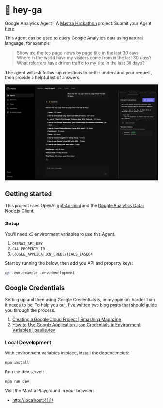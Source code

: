 # 👋 hey-ga

Google Analytics Agent | A [Mastra Hackathon](https://mastra.ai/hackathon) project. Submit your Agent [here](https://docs.google.com/forms/d/e/1FAIpQLSc5_s9okeyicUJqQGmDofn_Mz6teAIDuyAz7o94gqAlYZCEeQ/viewform).

This Agent can be used to query Google Analytics data using natural language, for example:

> Show me the top page views by page title in the last 30 days
> <br/>
> Where in the world have my visitors come from in the last 30 days?
> <br />
> What referrers have driven traffic to my site in the last 30 days?

The agent will ask follow-up questions to better understand your request, then provide a helpful list of answers.

![Mastra Playground](./images/mastra-playground.jpg)

## Getting started

This project uses OpenAI [gpt-4o-mini](https://platform.openai.com/docs/models/gpt-4o-mini) and the [Google Analytics Data: Node.js Client](https://www.npmjs.com/package/@google-analytics/data).

### Setup

You'll need x3 environment variables to use this Agent.

1. `OPENAI_API_KEY`
2. `GA4_PROPERTY_ID`
3. `GOOGLE_APPLICATION_CREDENTIALS_BASE64`

Start by running the below, then add you API and property keys:

```bash
cp .env.example .env.development
```

## Google Credentials

Setting up and then using Google Credentials is, in my opinion, harder than it needs to be. To help you out, I’ve written two blog posts that should guide you through the process.

1. [Creating a Google Cloud Project | Smashing Magazine](https://www.smashingmagazine.com/2024/09/how-create-weekly-google-analytics-report-posts-slack/#creating-a-google-cloud-project)
2. [How to Use Google Application .json Credentials in Environment Variables | paulie.dev](https://www.paulie.dev/posts/2024/06/how-to-use-google-application-json-credentials-in-environment-variables/)

### Local Development

With environment variables in place, install the dependencies:

```bash
npm install
```

Run the dev server:

```bash
npm run dev
```

Visit the Mastra Playground in your browser:

- [http://localhost:4111/](http://localhost:4111)
